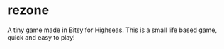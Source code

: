 # rezone
A tiny game made in Bitsy for Highseas. This is a small life based game, quick and easy to play!
